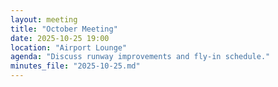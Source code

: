 ```yaml
---
layout: meeting
title: "October Meeting"
date: 2025-10-25 19:00
location: "Airport Lounge"
agenda: "Discuss runway improvements and fly-in schedule."
minutes_file: "2025-10-25.md"
---
```

